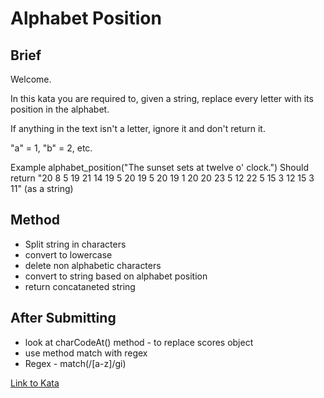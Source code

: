 # Alphabet Position

Brief
-----

Welcome.

In this kata you are required to, given a string, replace every letter with its position in the alphabet.

If anything in the text isn't a letter, ignore it and don't return it.

"a" = 1, "b" = 2, etc.

Example
alphabet_position("The sunset sets at twelve o' clock.")
Should return "20 8 5 19 21 14 19 5 20 19 5 20 19 1 20 20 23 5 12 22 5 15 3 12 15 3 11" (as a string)

Method
-----

* Split string in characters
* convert to lowercase
* delete non alphabetic characters
* convert to string based on alphabet position
* return concataneted string

After Submitting
-----

* look at charCodeAt() method - to replace scores object
* use method match with regex
* Regex - match(/[a-z]/gi)


[Link to Kata](https://www.codewars.com/kata/546f922b54af40e1e90001da/train/javascript)